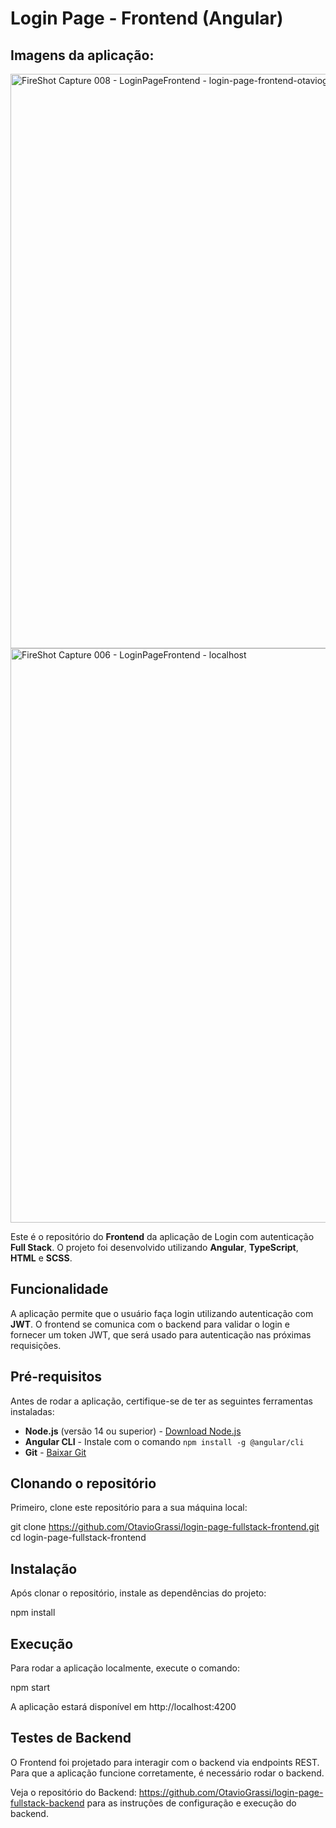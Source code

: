 # Login Page - Frontend (Angular)

## Imagens da aplicação:

<img width="1920" height="919" alt="FireShot Capture 008 - LoginPageFrontend -  login-page-frontend-otaviograssi netlify app" src="https://github.com/user-attachments/assets/7bf83728-b789-4633-a860-c1a278502605" />
<img width="1920" height="919" alt="FireShot Capture 006 - LoginPageFrontend -  localhost" src="https://github.com/user-attachments/assets/8a8ce195-19c0-4da5-b3b3-05ef1e930e47" />


Este é o repositório do **Frontend** da aplicação de Login com autenticação **Full Stack**. O projeto foi desenvolvido utilizando **Angular**, **TypeScript**, **HTML** e **SCSS**.

## Funcionalidade

A aplicação permite que o usuário faça login utilizando autenticação com **JWT**. O frontend se comunica com o backend para validar o login e fornecer um token JWT, que será usado para autenticação nas próximas requisições.

## Pré-requisitos

Antes de rodar a aplicação, certifique-se de ter as seguintes ferramentas instaladas:

- **Node.js** (versão 14 ou superior) - [Download Node.js](https://nodejs.org/)
- **Angular CLI** - Instale com o comando `npm install -g @angular/cli`
- **Git** - [Baixar Git](https://git-scm.com/)

## Clonando o repositório

Primeiro, clone este repositório para a sua máquina local:


git clone https://github.com/OtavioGrassi/login-page-fullstack-frontend.git
cd login-page-fullstack-frontend

## Instalação

Após clonar o repositório, instale as dependências do projeto:

npm install

## Execução

Para rodar a aplicação localmente, execute o comando:

npm start

A aplicação estará disponível em http://localhost:4200

## Testes de Backend

O Frontend foi projetado para interagir com o backend via endpoints REST. Para que a aplicação funcione corretamente, é necessário rodar o backend.

Veja o repositório do Backend: https://github.com/OtavioGrassi/login-page-fullstack-backend
para as instruções de configuração e execução do backend.
